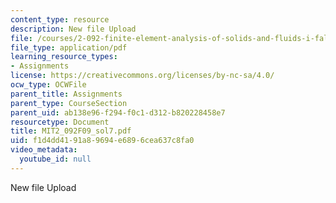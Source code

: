```yaml
---
content_type: resource
description: New file Upload
file: /courses/2-092-finite-element-analysis-of-solids-and-fluids-i-fall-2009/f1d4dd4191a89694e6896cea637c8fa0_MIT2_092F09_sol7.pdf
file_type: application/pdf
learning_resource_types:
- Assignments
license: https://creativecommons.org/licenses/by-nc-sa/4.0/
ocw_type: OCWFile
parent_title: Assignments
parent_type: CourseSection
parent_uid: ab138e96-f294-f0c1-d312-b820228458e7
resourcetype: Document
title: MIT2_092F09_sol7.pdf
uid: f1d4dd41-91a8-9694-e689-6cea637c8fa0
video_metadata:
  youtube_id: null
---
```

New file Upload